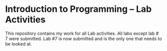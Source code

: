 Introduction to Programming – Lab Activities
============================================
This repository contains my work for all Lab activities.
All labs except lab # 7 were submitted.
Lab #7 is now submitted and is the only one that needs to be looked at.
